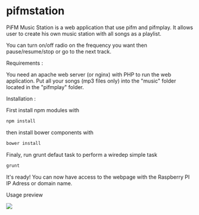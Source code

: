pifmstation
===========

PiFM Music Station is a web application that use pifm and pifmplay.
It allows user to create his own music station with all songs as a playlist.

You can turn on/off radio on the frequency you want then pause/resume/stop or go to the next track.

Requirements :

You need an apache web server (or nginx) with PHP to run the web application.
Put all your songs (mp3 files only) into the "music" folder located in the "pifmplay" folder.

Installation :

First install npm modules with 

```javascript
npm install
```

then install bower components with

```javascript
bower install
```

Finaly, run grunt defaut task to perform a wiredep simple task

```javascript
grunt
```

It's ready! You can now have access to the webpage with the Raspberry PI IP Adress or domain name.

Usage preview


<img src="https://dl.dropboxusercontent.com/s/i24mudnw8czmloz/pifmstation_v2.gif"></img>
